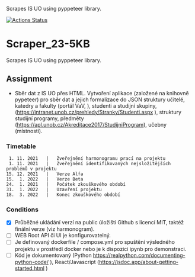 
Scrapes IS UO using pyppeteer library.

[![Actions Status](https://github.com/SirLovi/Scraper_23-5KB/workflows/Build%20and%20test/badge.svg)](https://github.com/SirLovi/Scraper_23-5KB/actions)

# Scraper_23-5KB

Scrapes IS UO using pyppeteer library.

## Assignment

- Sběr dat z IS UO přes HTML. Vytvoření aplikace (založené na knihovně pypeteer) pro sběr dat a jejich formalizace do JSON struktury učitelé, katedry a fakulty (portál VaV, ), studenti a studijní skupiny, (https://intranet.unob.cz/prehledy/Stranky/Studenti.aspx ), struktury studijní programy, předměty (https://apl.unob.cz/Akreditace2017/StudijniProgram), učebny (místnosti).

### Timetable

```
 1. 11. 2021   |   Zveřejnění harmonogramu prací na projektu
 1. 11. 2021   |   Zveřejnění identifikovaných nejsložitějších problémů v projektu
15. 12. 2021   |   Verze Alfa
15.  1. 2022   |   Verze Beta
24.  1. 2021   |   Počátek zkouškového období
31.  1. 2022   |   Uzavření projektu
18.  3. 2022   |   Konec zkouškového období
```

### Conditions

* [x] Průběžné ukládání verzí na public úložišti Github s licencí MIT, taktéž finální verze (viz harmonogram).
* [ ] WEB Root API či UI je konfigurovatelný.
* [ ] Je definovaný dockerfile / compose.yml pro spuštění výsledného projektu v prostředí docker nebo je k dispozici ipynb pro demonstraci.
* [ ] Kód je dokumentovaný (Python https://realpython.com/documenting-python-code/ ), React/Javascript (https://jsdoc.app/about-getting-started.html )

